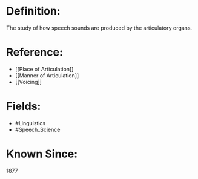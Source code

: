 

# Definition:
The study of how speech sounds are produced by the articulatory organs.

# Reference:
- [[Place of Articulation]]
- [[Manner of Articulation]]
- [[Voicing]]

# Fields: 
- #Linguistics
- #Speech_Science

# Known Since:
1877


